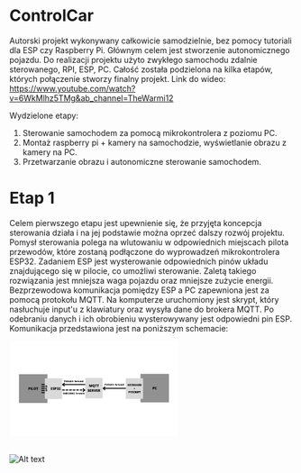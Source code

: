 # ControlCar

Autorski projekt wykonywany całkowicie samodzielnie, bez pomocy tutoriali dla ESP czy Raspberry Pi.
Głównym celem jest stworzenie autonomicznego pojazdu.
Do realizacji projektu użyto zwykłego samochodu zdalnie sterowanego, RPI, ESP, PC.
Całość została podzielona na kilka etapów, których połączenie stworzy finalny projekt.
Link do wideo: https://www.youtube.com/watch?v=6WkMlhz5TMg&ab_channel=TheWarmi12

Wydzielone etapy:
1) Sterowanie samochodem za pomocą mikrokontrolera z poziomu PC.
2) Montaż raspberry pi + kamery na samochodzie, wyświetlanie obrazu z kamery na PC.
3) Przetwarzanie obrazu i autonomiczne sterowanie samochodem.

# Etap 1 
Celem pierwszego etapu jest upewnienie się, że przyjęta koncepcja sterowania działa i na jej podstawie można oprzeć dalszy rozwój projektu.
Pomysł sterowania polega na wlutowaniu w odpowiednich miejscach pilota przewodów, które zostaną podłączone do wyprowadzeń mikrokontrolera ESP32.
Zadaniem ESP jest wysterowanie odpowiednich pinów układu znajdującego się w pilocie, co umożliwi sterowanie.
Zaletą takiego rozwiązania jest mniejsza waga pojazdu oraz mniejsze zużycie energii. 
Bezprzewodowa komunikacja pomiędzy ESP a PC zapewniona jest za pomocą protokołu MQTT.
Na komputerze uruchomiony jest skrypt, który nasłuchuje input'u z klawiatury oraz wysyła dane do brokera MQTT.
Po odebraniu danych i ich obrobieniu wysterowywany jest odpowiedni pin ESP.
Komunikacja przedstawiona jest na poniższym schemacie:

<img
  src="/imgs/img0.png"
  alt="Alt text"
  title="Optional title"
  style="display: inline-block; margin: 0 auto; max-width: 300px">

##

<img
  src="/imgs/img1.jpg"
  alt="Alt text"
  title="Optional title"
  style="display: inline-block; margin: 0 auto; max-width: 300px">

